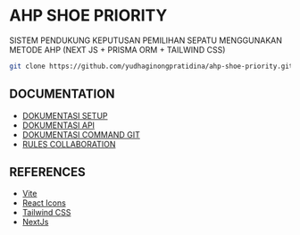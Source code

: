 # AHP SHOE PRIORITY
SISTEM PENDUKUNG KEPUTUSAN PEMILIHAN SEPATU MENGGUNAKAN METODE AHP (NEXT JS + PRISMA ORM + TAILWIND CSS)

```bash
git clone https://github.com/yudhaginongpratidina/ahp-shoe-priority.git
```

## DOCUMENTATION
* [DOKUMENTASI SETUP](./docs/setup.md)
* [DOKUMENTASI API](./docs/api.md)
* [DOKUMENTASI COMMAND GIT](./docs/git.md)
* [RULES COLLABORATION](./docs/colab.md)


## REFERENCES

* [Vite](https://vitejs.dev/)
* [React Icons](https://react-icons.github.io/react-icons/)
* [Tailwind CSS](https://tailwindcss.com/docs/installation)
* [NextJs](https://nextjs.org/docs)